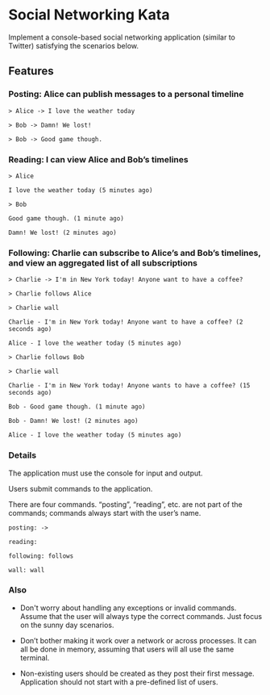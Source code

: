 
# Social Networking Kata

Implement a console-based social networking application (similar to Twitter) satisfying the scenarios below.


## Features
### Posting: Alice can publish messages to a personal timeline

    > Alice -> I love the weather today

    > Bob -> Damn! We lost!

    > Bob -> Good game though.


### Reading: I can view Alice and Bob’s timelines

    > Alice

    I love the weather today (5 minutes ago)

    > Bob

    Good game though. (1 minute ago)

    Damn! We lost! (2 minutes ago)


### Following: Charlie can subscribe to Alice’s and Bob’s timelines, and view an aggregated list of all subscriptions

    > Charlie -> I'm in New York today! Anyone want to have a coffee?

    > Charlie follows Alice

    > Charlie wall

    Charlie - I'm in New York today! Anyone want to have a coffee? (2 seconds ago)

    Alice - I love the weather today (5 minutes ago)

    > Charlie follows Bob

    > Charlie wall

    Charlie - I'm in New York today! Anyone wants to have a coffee? (15 seconds ago)

    Bob - Good game though. (1 minute ago)

    Bob - Damn! We lost! (2 minutes ago)

    Alice - I love the weather today (5 minutes ago)


### Details

The application must use the console for input and output.

Users submit commands to the application. 

There are four commands. “posting”, “reading”, etc. are not part of the commands; commands always start with the user’s name.

    posting: ->

    reading:

    following: follows

    wall: wall


### Also

* Don't worry about handling any exceptions or invalid commands. Assume that the user will always type the correct commands. Just focus on the sunny day scenarios.

* Don’t bother making it work over a network or across processes. It can all be done in memory, assuming that users will all use the same terminal.

* Non-existing users should be created as they post their first message. Application should not start with a pre-defined list of users.
